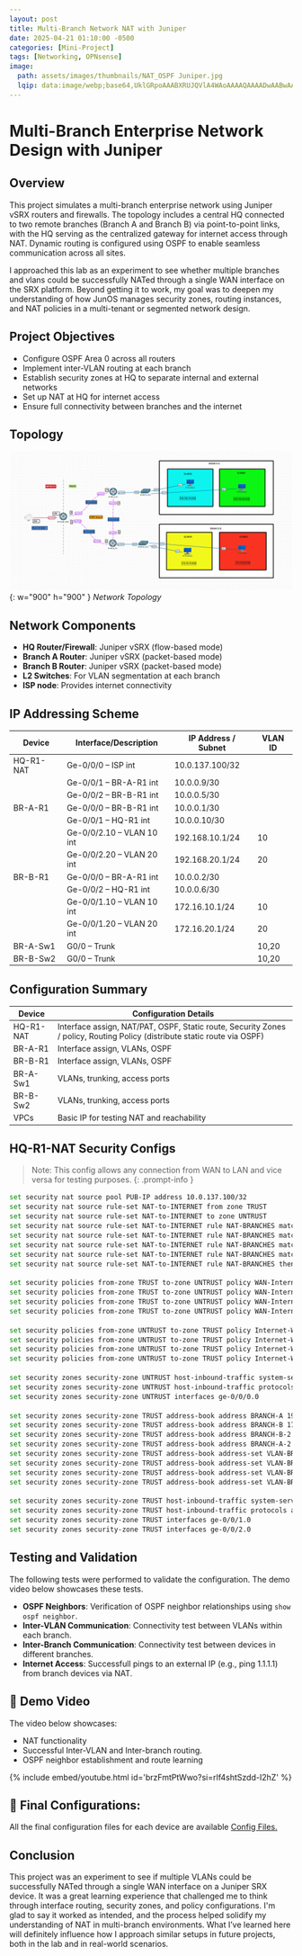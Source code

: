 ```yaml
---
layout: post
title: Multi-Branch Network NAT with Juniper
date: 2025-04-21 01:10:00 -0500
categories: [Mini-Project]
tags: [Networking, OPNsense]
image:
  path: assets/images/thumbnails/NAT_OSPF Juniper.jpg
  lqip: data:image/webp;base64,UklGRpoAAABXRUJQVlA4WAoAAAAQAAAADwAABwAAQUxQSDIAAAARL0AmbZurmr57yyIiqE8oiG0bejIYEQTgqiDA9vqnsUSI6H+oAERp2HZ65qP/VIAWAFZQOCBCAAAA8AEAnQEqEAAIAAVAfCWkAALp8sF8rgRgAP7o9FDvMCkMde9PK7euH5M1m6VWoDXf2FkP3BqV0ZYbO6NA/VFIAAAA
---
```


# Multi-Branch Enterprise Network Design with Juniper

## Overview

This project simulates a multi-branch enterprise network using Juniper vSRX routers and firewalls. The topology includes a central HQ connected to two remote branches (Branch A and Branch B) via point-to-point links, with the HQ serving as the centralized gateway for internet access through NAT. Dynamic routing is configured using OSPF to enable seamless communication across all sites.

I approached this lab as an experiment to see whether multiple branches and vlans could be successfully NATed through a single WAN interface on the SRX platform. Beyond getting it to work, my goal was to deepen my understanding of how JunOS manages security zones, routing instances, and NAT policies in a multi-tenant or segmented network design.

## Project Objectives

- Configure OSPF Area 0 across all routers  
- Implement inter-VLAN routing at each branch  
- Establish security zones at HQ to separate internal and external networks  
- Set up NAT at HQ for internet access  
- Ensure full connectivity between branches and the internet  

## Topology

![Desktop View](assets/images/posts/2025-04-21-Multi-Branch-NAT-Juniper/OSPF_NAT_Juniper.png){: w="900" h="900" }
_Network Topology_

## Network Components

- **HQ Router/Firewall**: Juniper vSRX (flow-based mode)  
- **Branch A Router**: Juniper vSRX (packet-based mode)  
- **Branch B Router**: Juniper vSRX (packet-based mode)  
- **L2 Switches**: For VLAN segmentation at each branch  
- **ISP node**: Provides internet connectivity  

## IP Addressing Scheme

| Device     | Interface/Description     | IP Address / Subnet     | VLAN ID |
|------------|----------------------------|--------------------------|---------|
| HQ-R1-NAT  | Ge-0/0/0 – ISP int         | 10.0.137.100/32          |         |
|            | Ge-0/0/1 – BR-A-R1 int     | 10.0.0.9/30              |         |
|            | Ge-0/0/2 – BR-B-R1 int     | 10.0.0.5/30              |         |
| BR-A-R1    | Ge-0/0/0 – BR-B-R1 int     | 10.0.0.1/30              |         |
|            | Ge-0/0/1 – HQ-R1 int       | 10.0.0.10/30             |         |
|            | Ge-0/0/2.10 – VLAN 10 int  | 192.168.10.1/24          | 10      |
|            | Ge-0/0/2.20 – VLAN 20 int  | 192.168.20.1/24          | 20      |
| BR-B-R1    | Ge-0/0/0 – BR-A-R1 int     | 10.0.0.2/30              |         |
|            | Ge-0/0/2 – HQ-R1 int       | 10.0.0.6/30              |         |
|            | Ge-0/0/1.10 – VLAN 10 int  | 172.16.10.1/24           | 10      |
|            | Ge-0/0/1.20 – VLAN 20 int  | 172.16.20.1/24           | 20      |
| BR-A-Sw1   | G0/0 – Trunk               |                          | 10,20   |
| BR-B-Sw2   | G0/0 – Trunk               |                          | 10,20   |

## Configuration Summary

| Device     | Configuration Details                                       |
|------------|-------------------------------------------------------------|
| HQ-R1-NAT  | Interface assign, NAT/PAT, OSPF, Static route, Security Zones / policy, Routing Policy (distribute static route via OSPF) |
| BR-A-R1    | Interface assign, VLANs, OSPF                                |
| BR-B-R1    | Interface assign, VLANs, OSPF                                |
| BR-A-Sw1   | VLANs, trunking, access ports                                |
| BR-B-Sw2   | VLANs, trunking, access ports                                |
| VPCs       | Basic IP for testing NAT and reachability                    |

## HQ-R1-NAT Security Configs

> Note: This config allows any connection from WAN to LAN and vice versa for testing purposes.
{: .prompt-info }

```bash
set security nat source pool PUB-IP address 10.0.137.100/32
set security nat source rule-set NAT-to-INTERNET from zone TRUST
set security nat source rule-set NAT-to-INTERNET to zone UNTRUST
set security nat source rule-set NAT-to-INTERNET rule NAT-BRANCHES match source-address 192.168.10.0/24
set security nat source rule-set NAT-to-INTERNET rule NAT-BRANCHES match source-address 192.168.20.0/24
set security nat source rule-set NAT-to-INTERNET rule NAT-BRANCHES match source-address 172.16.10.0/24
set security nat source rule-set NAT-to-INTERNET rule NAT-BRANCHES match source-address 172.16.20.0/24
set security nat source rule-set NAT-to-INTERNET rule NAT-BRANCHES then source-nat pool PUB-IP

set security policies from-zone TRUST to-zone UNTRUST policy WAN-Internet match source-address any
set security policies from-zone TRUST to-zone UNTRUST policy WAN-Internet match destination-address any
set security policies from-zone TRUST to-zone UNTRUST policy WAN-Internet match application any
set security policies from-zone TRUST to-zone UNTRUST policy WAN-Internet then permit

set security policies from-zone UNTRUST to-zone TRUST policy Internet-WAN match source-address any
set security policies from-zone UNTRUST to-zone TRUST policy Internet-WAN match destination-address any
set security policies from-zone UNTRUST to-zone TRUST policy Internet-WAN match application any
set security policies from-zone UNTRUST to-zone TRUST policy Internet-WAN then permit

set security zones security-zone UNTRUST host-inbound-traffic system-services all
set security zones security-zone UNTRUST host-inbound-traffic protocols all
set security zones security-zone UNTRUST interfaces ge-0/0/0.0

set security zones security-zone TRUST address-book address BRANCH-A 192.168.10.0/24
set security zones security-zone TRUST address-book address BRANCH-B 172.16.10.0/24
set security zones security-zone TRUST address-book address BRANCH-B-2 172.16.20.0/24
set security zones security-zone TRUST address-book address BRANCH-A-2 192.168.20.0/24
set security zones security-zone TRUST address-book address-set VLAN-BRANCHES address BRANCH-A
set security zones security-zone TRUST address-book address-set VLAN-BRANCHES address BRANCH-B
set security zones security-zone TRUST address-book address-set VLAN-BRANCHES address BRANCH-A-2
set security zones security-zone TRUST address-book address-set VLAN-BRANCHES address BRANCH-B-2

set security zones security-zone TRUST host-inbound-traffic system-services all
set security zones security-zone TRUST host-inbound-traffic protocols all
set security zones security-zone TRUST interfaces ge-0/0/1.0
set security zones security-zone TRUST interfaces ge-0/0/2.0
```

## Testing and Validation
The following tests were performed to validate the configuration. The demo video below showcases these tests.

- **OSPF Neighbors**: Verification of OSPF neighbor relationships using `show ospf neighbor`.  
- **Inter-VLAN Communication**: Connectivity test between VLANs within each branch.  
- **Inter-Branch Communication**: Connectivity test between devices in different branches.  
- **Internet Access**: Successfull pings to an external IP (e.g., ping 1.1.1.1) from branch devices via NAT.  

## 🎥 Demo Video

The video below showcases:

- NAT functionality 
- Successful Inter-VLAN and Inter-branch routing.
- OSPF neighbor establishment and route learning

{% include embed/youtube.html id='brzFmtPtWwo?si=rIf4shtSzdd-I2hZ' %}

## 📂 Final Configurations:
All the final configuration files for each device are available [Config Files.](https://github.com/LordED3/OSPF-NAT-Juniper-configs./tree/main)

## Conclusion
This project was an experiment to see if multiple VLANs could be successfully NATed through a single WAN interface on a Juniper SRX device. It was a great learning experience that challenged me to think through interface routing, security zones, and policy configurations. I'm glad to say it worked as intended, and the process helped solidify my understanding of NAT in multi-branch environments. What I’ve learned here will definitely influence how I approach similar setups in future projects, both in the lab and in real-world scenarios.
